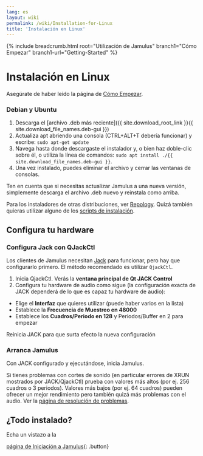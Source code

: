 ```yaml
---
lang: es
layout: wiki
permalink: /wiki/Installation-for-Linux
title: 'Instalación en Linux'
---
```


{% include breadcrumb.html root="Utilización de Jamulus" branch1="Cómo Empezar" branch1-url="Getting-Started" %}

# Instalación en Linux

Asegúrate de haber leído la página de [Cómo Empezar](Getting-Started).

### Debian y Ubuntu

1. Descarga el [archivo .deb más reciente]({{ site.download_root_link }}{{ site.download_file_names.deb-gui }})
1. Actualiza apt abriendo una consola (CTRL+ALT+T debería funcionar) y escribe: `sudo apt-get update`
1. Navega hasta donde descargaste el instalador y, o bien haz doble-clic sobre él, o utiliza la línea de comandos: `sudo apt install ./{{ site.download_file_names.deb-gui }}`.
1. Una vez instalado, puedes eliminar el archivo y cerrar las ventanas de consolas.

Ten en cuenta que si necesitas actualizar Jamulus a una nueva versión, simplemente descarga el archivo .deb nuevo y reinstala como arriba.

Para los instaladores de otras distribuciones, ver [Repology](https://repology.org/project/jamulus/versions). Quizá también quieras utilizar alguno de los [scripts de instalación](https://github.com/jamulussoftware/installscripts).


## Configura tu hardware

### Configura Jack con QJackCtl

Los clientes de Jamulus necesitan [Jack](https://jackaudio.org/) para funcionar, pero hay que configurarlo primero. El método recomendado es utilizar `QjackCtl`.
1. Inicia QjackCtl. Verás la **ventana principal de Qt JACK Control**
2. Configura tu hardware de audio como sigue (la configuración exacta de JACK dependerá de lo que es capaz tu hardware de audio):

- Elige el **Interfaz** que quieres utilizar (puede haber varios en la lista)
- Establece la **Frecuencia de Muestreo en 48000**
- Establece los **Cuadros/Periodo en 128** y Periodos/Buffer en 2 para empezar

Reinicia JACK para que surta efecto la nueva configuración

### Arranca Jamulus

Con JACK configurado y ejecutándose, inicia Jamulus.

Si tienes problemas con cortes de sonido (en particular errores de XRUN mostrados por JACK/QjackCtl) prueba con valores más altos (por ej. 256 cuadros o 3 periodos). Valores más bajos (por ej. 64 cuadros) pueden ofrecer un mejor rendimiento pero también quizá más problemas con el audio. Ver la [página de resolución de problemas](Client-Troubleshooting).

## ¿Todo instalado?

Echa un vistazo a la

[página de Iniciación a Jamulus](Getting-Started){: .button}
